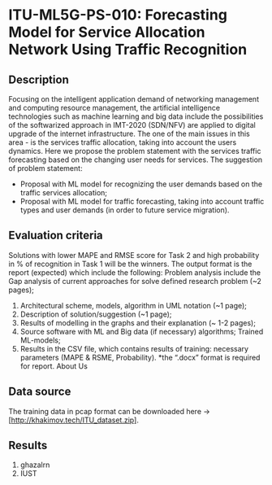 # ITU-ML5G-PS-010: Forecasting Model for Service Allocation Network Using Traffic Recognition

## Description
Focusing on the intelligent application demand of networking management and computing resource management, the artificial intelligence technologies such as machine learning and big data include the possibilities of the softwarized approach in IMT-2020 (SDN/NFV) are applied to digital upgrade of the internet infrastructure. The one of the main issues in this area - is the services traffic allocation, taking into account the users dynamics. Here we propose the problem statement with the services traffic forecasting based on the changing user needs for services.
The suggestion of problem statement:

- Proposal with ML model for recognizing the user demands based on the traffic services allocation;
- Proposal with ML model for traffic forecasting, taking into account traffic types and user demands (in order to future service migration).

## Evaluation criteria

Solutions with lower MAPE and RMSE score for Task 2 and high probability in % of recognition in Task 1 will be the winners.
The output format is the report (expected) which include the following:
Problem analysis include the Gap analysis of current approaches for solve defined research problem (~2 pages);

1. Architectural scheme, models, algorithm in UML notation
(~1 page);
2. Description of solution/suggestion (~1 page);
3. Results of modelling in the graphs and their explanation
(~ 1-2 pages);
4. Source software with ML and Big data (if necessary) algorithms;
Trained ML-models;
5. Results in the CSV file, which contains results of training: necessary parameters (MAPE & RSME, Probability).
*the “.docx” format is required for report.
About Us

## Data source
The training data in pcap format can be downloaded here ->[http://khakimov.tech/ITU_dataset.zip].

## Results
1. ghazalrn
2. IUST

